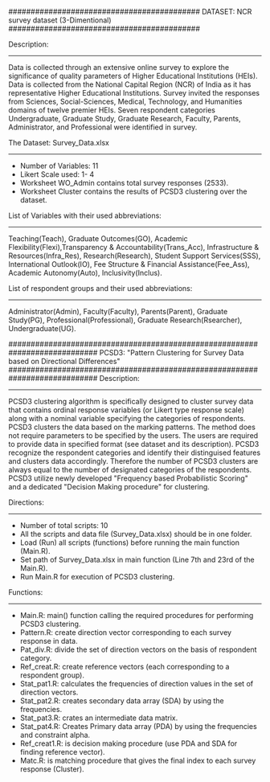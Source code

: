 ###########################################
DATASET: NCR survey dataset (3-Dimentional)
###########################################

Description:
************
Data is collected through an extensive online survey to explore the significance of quality parameters of Higher Educational Institutions (HEIs).  Data is collected from the National Capital Region (NCR) of India as it has representative Higher Educational Institutions. Survey invited the responses from Sciences, Social-Sciences, Medical, Technology, and Humanities domains of twelve premier HEIs. Seven respondent categories Undergraduate, Graduate Study, Graduate Research, Faculty, Parents, Administrator, and Professional were identified in survey.  

The Dataset: Survey_Data.xlsx
*****************************	
 * Number of Variables: 11
 * Likert Scale used: 1- 4
 * Worksheet WO_Admin contains total survey responses (2533).
 * Worksheet Cluster contains the results of PCSD3 clustering over the dataset.	

List of Variables with their used abbreviations:
************************************************
Teaching(Teach), Graduate Outcomes(GO), Academic Flexibility(Flexi),Transparency & Accountability(Trans_Acc), Infrastructure & Resources(Infra_Res), Research(Research), Student Support Services(SSS), International Outlook(IO), Fee Structure & Financial Assistance(Fee_Ass), Academic Autonomy(Auto), Inclusivity(Inclus).

List of respondent groups and their used abbreviations:
*******************************************************
Administrator(Admin), Faculty(Faculty), Parents(Parent), Graduate Study(PG), Professional(Professional), Graduate Research(Rsearcher), Undergraduate(UG).

############################################################################
PCSD3: "Pattern Clustering for Survey Data based on Directional Differences"
############################################################################
Description:
************
PCSD3 clustering algorithm is specifically designed to cluster survey data that contains ordinal response variables (or Likert type response scale) along with a nominal variable specifying the categories of respondents. PCSD3 clusters the data based on the marking patterns. The method does not require parameters  to be specified by the users. The users are required to provide data in specified format (see dataset and its description). PCSD3 recognize the respondent categories and identify their distinguised features and clusters data accordingly. Therefore the number of PCSD3 clusters are always equal to the number of designated categories of the respondents. PCSD3 utilize newly developed "Frequency based Probabilistic Scoring" and a dedicated "Decision Making procedure" for clustering.

Directions:
***********
 * Number of total scripts: 10
 * All the scripts and data file (Survey_Data.xlsx) should be in one folder.
 * Load (Run) all scripts (functions) before running the main function (Main.R).
 * Set path of Survey_Data.xlsx in main function (Line 7th and 23rd of the Main.R).
 * Run Main.R for execution of PCSD3 clustering.

Functions:
**********
 * Main.R: main() function calling the required procedures for performing PCSD3 clustering. 
 * Pattern.R: create direction vector corresponding to each survey response in data.
 * Pat_div.R: divide the set of direction vectors on the basis of respondent category.
 * Ref_creat.R: create reference vectors (each corresponding to a respondent group).
 * Stat_pat1.R: calculates the frequencies of direction values in the set of direction vectors.
 * Stat_pat2.R: creates secondary data array (SDA) by using the frequencies.
 * Stat_pat3.R: crates an intermediate data matrix.
 * Stat_pat4.R: Creates Primary data array (PDA) by using the frequencies and constraint alpha.
 * Ref_creat1.R: is decision making procedure (use PDA and SDA for finding reference vector).
 * Matc.R: is matching procedure that gives the final index to each survey response (Cluster).
  
